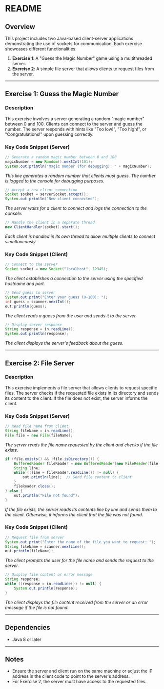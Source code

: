 # README

## Overview
This project includes two Java-based client-server applications demonstrating the use of sockets for communication. Each exercise showcases different functionalities:

1. **Exercise 1**: A "Guess the Magic Number" game using a multithreaded server.
2. **Exercise 2**: A simple file server that allows clients to request files from the server.

---

## Exercise 1: Guess the Magic Number
### Description
This exercise involves a server generating a random "magic number" between 0 and 100. Clients can connect to the server and guess the number. The server responds with hints like "Too low!", "Too high!", or "Congratulations!" upon guessing correctly.

### Key Code Snippet (Server)
```java
// Generate a random magic number between 0 and 100
magicNumber = new Random().nextInt(101);
System.out.println("Magic number (for debugging): " + magicNumber);
```
*This line generates a random number that clients must guess. The number is logged to the console for debugging purposes.*

```java
// Accept a new client connection
Socket socket = serverSocket.accept();
System.out.println("New client connected");
```
*The server waits for a client to connect and logs the connection to the console.*

```java
// Handle the client in a separate thread
new ClientHandler(socket).start();
```
*Each client is handled in its own thread to allow multiple clients to connect simultaneously.*

### Key Code Snippet (Client)
```java
// Connect to the server
Socket socket = new Socket("localhost", 12345);
```
*The client establishes a connection to the server using the specified hostname and port.*

```java
// Send guess to server
System.out.print("Enter your guess (0-100): ");
int guess = scanner.nextInt();
out.println(guess);
```
*The client reads a guess from the user and sends it to the server.*

```java
// Display server response
String response = in.readLine();
System.out.println(response);
```
*The client displays the server's feedback about the guess.*

---

## Exercise 2: File Server
### Description
This exercise implements a file server that allows clients to request specific files. The server checks if the requested file exists in its directory and sends its content to the client. If the file does not exist, the server informs the client.

### Key Code Snippet (Server)
```java
// Read file name from client
String fileName = in.readLine();
File file = new File(fileName);
```
*The server reads the file name requested by the client and checks if the file exists.*

```java
if (file.exists() && !file.isDirectory()) {
    BufferedReader fileReader = new BufferedReader(new FileReader(file));
    String line;
    while ((line = fileReader.readLine()) != null) {
        out.println(line);  // Send file content to client
    }
    fileReader.close();
} else {
    out.println("File not found");
}
```
*If the file exists, the server reads its contents line by line and sends them to the client. Otherwise, it informs the client that the file was not found.*

### Key Code Snippet (Client)
```java
// Request file from server
System.out.print("Enter the name of the file you want to request: ");
String fileName = scanner.nextLine();
out.println(fileName);
```
*The client prompts the user for the file name and sends the request to the server.*

```java
// Display file content or error message
String response;
while ((response = in.readLine()) != null) {
    System.out.println(response);
}
```
*The client displays the file content received from the server or an error message if the file is not found.*

---

## Dependencies
- Java 8 or later

---

## Notes
- Ensure the server and client run on the same machine or adjust the IP address in the client code to point to the server's address.
- For Exercise 2, the server must have access to the requested files.

